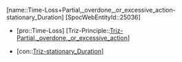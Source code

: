 ﻿---
type: TrizContradiction
aliases:
- Time-Loss+Partial,_overdone,_or_excessive_action-stationary_Duration
license: CC BY-SA 4.0
copyright: https://github.com/SpocWeb
IsDeleted: false
IsReadOnly: false
Confidential: public
tags: 
- Triz/Contradiction
---
[name::Time-Loss+Partial,_overdone,_or_excessive_action-stationary_Duration]
[SpocWebEntityId::25036]
+ [pro::Time-Loss]
[Triz-Principle::[Triz-Partial,_overdone,_or_excessive_action](tech/Triz/Principle/Triz-Partial,_overdone,_or_excessive_action.md)]
- [con::[Triz-stationary_Duration](tech/Triz/Parameter/Triz-stationary_Duration.md)]

